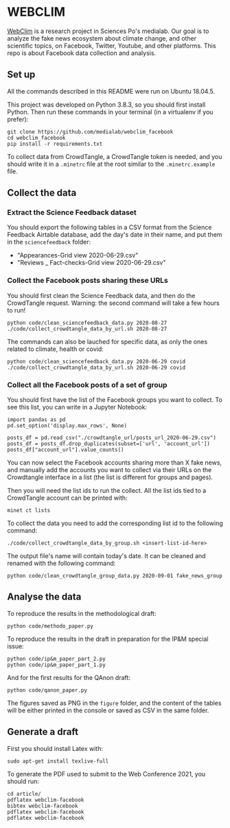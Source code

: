 # WEBCLIM

[WebClim](https://medialab.sciencespo.fr/activites/webclim/) is a research project in Sciences Po's medialab. Our goal is to analyze the fake news ecosystem about climate change, and other scientific topics, on Facebook, Twitter, Youtube, and other platforms. This repo is about Facebook data collection and analysis.

## Set up

All the commands described in this README were run on Ubuntu 18.04.5.

This project was developed on Python 3.8.3, so you should first install Python. Then run these commands in your terminal (in a virtualenv if you prefer):

```
git clone https://github.com/medialab/webclim_facebook
cd webclim_facebook
pip install -r requirements.txt
```

To collect data from CrowdTangle, a CrowdTangle token is needed, and you should write it in a `.minetrc` file at the root similar to the `.minetrc.example` file.

## Collect the data

### Extract the Science Feedback dataset

You should export the following tables in a CSV format from the Science Feedback Airtable database, add the day's date in their name, and put them in the `sciencefeedback` folder:
* "Appearances-Grid view 2020-06-29.csv"
* "Reviews _ Fact-checks-Grid view 2020-06-29.csv"

### Collect the Facebook posts sharing these URLs

You should first clean the Science Feedback data, and then do the CrowdTangle request. Warning: the second command will take a few hours to run!
```
python code/clean_sciencefeedback_data.py 2020-08-27
./code/collect_crowdtangle_data_by_url.sh 2020-08-27
```

The commands can also be lauched for specific data, as only the ones related to climate, health or covid:
```
python code/clean_sciencefeedback_data.py 2020-06-29 covid
./code/collect_crowdtangle_data_by_url.sh 2020-06-29 covid
```

### Collect all the Facebook posts of a set of group

You should first have the list of the Facebook groups you want to collect. To see this list, you can write in a Jupyter Notebook:

```
import pandas as pd
pd.set_option('display.max_rows', None)

posts_df = pd.read_csv("./crowdtangle_url/posts_url_2020-06-29.csv")
posts_df = posts_df.drop_duplicates(subset=['url', 'account_url'])
posts_df["account_url"].value_counts()
```

You can now select the Facebook accounts sharing more than X fake news, and manually add the accounts you want to collect via their URLs on the Crowdtangle interface in a list (the list is different for groups and pages).

Then you will need the list ids to run the collect. All the list ids tied to a CrowdTangle account can be printed with:

```
minet ct lists
```

To collect the data you need to add the corresponding list id to the following command:

```
./code/collect_crowdtangle_data_by_group.sh <insert-list-id-here>
```

The output file's name will contain today's date. It can be cleaned and renamed with the following command:
```
python code/clean_crowdtangle_group_data.py 2020-09-01 fake_news_group
```

## Analyse the data

To reproduce the results in the methodological draft:
```
python code/methodo_paper.py
```

To reproduce the results in the draft in preparation for the IP&M special issue:

```
python code/ip&m_paper_part_2.py
python code/ip&m_paper_part_1.py
```

And for the first results for the QAnon draft:

```
python code/qanon_paper.py
```

The figures saved as PNG in the `figure` folder, and the content of the tables will be either printed in the console or saved as CSV in the same folder.

## Generate a draft

First you should install Latex with:

```
sudo apt-get install texlive-full
```

To generate the PDF used to submit to the Web Conference 2021, you should run:

```
cd article/
pdflatex webclim-facebook
bibtex webclim-facebook
pdflatex webclim-facebook
pdflatex webclim-facebook
```